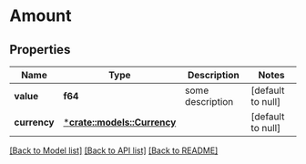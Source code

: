 # Amount

## Properties
Name | Type | Description | Notes
------------ | ------------- | ------------- | -------------
**value** | **f64** | some description  | [default to null]
**currency** | [***crate::models::Currency**](Currency.md) |  | [default to null]

[[Back to Model list]](../README.md#documentation-for-models) [[Back to API list]](../README.md#documentation-for-api-endpoints) [[Back to README]](../README.md)


